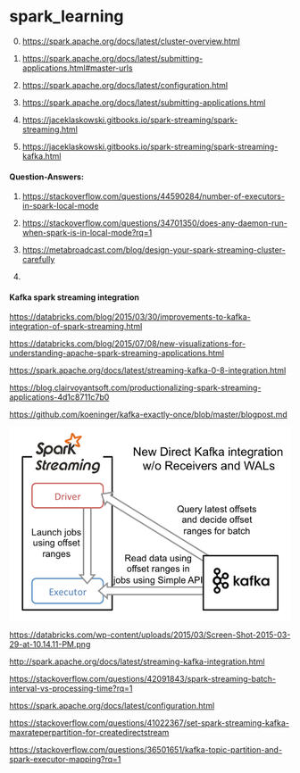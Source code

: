 # spark_learning

0) https://spark.apache.org/docs/latest/cluster-overview.html

1) https://spark.apache.org/docs/latest/submitting-applications.html#master-urls

2) https://spark.apache.org/docs/latest/configuration.html

3) https://spark.apache.org/docs/latest/submitting-applications.html

4) https://jaceklaskowski.gitbooks.io/spark-streaming/spark-streaming.html

5) https://jaceklaskowski.gitbooks.io/spark-streaming/spark-streaming-kafka.html




#### Question-Answers:

1) https://stackoverflow.com/questions/44590284/number-of-executors-in-spark-local-mode

2) https://stackoverflow.com/questions/34701350/does-any-daemon-run-when-spark-is-in-local-mode?rq=1

3) https://metabroadcast.com/blog/design-your-spark-streaming-cluster-carefully

4) 



#### Kafka spark streaming integration

https://databricks.com/blog/2015/03/30/improvements-to-kafka-integration-of-spark-streaming.html

https://databricks.com/blog/2015/07/08/new-visualizations-for-understanding-apache-spark-streaming-applications.html

https://spark.apache.org/docs/latest/streaming-kafka-0-8-integration.html

https://blog.clairvoyantsoft.com/productionalizing-spark-streaming-applications-4d1c8711c7b0

https://github.com/koeninger/kafka-exactly-once/blob/master/blogpost.md


![Kafka spark streaming integration](img/spark-direct-kafka-integration.png "Kafka spark streaming integration image")

https://databricks.com/wp-content/uploads/2015/03/Screen-Shot-2015-03-29-at-10.14.11-PM.png

http://spark.apache.org/docs/latest/streaming-kafka-integration.html

https://stackoverflow.com/questions/42091843/spark-streaming-batch-interval-vs-processing-time?rq=1


https://spark.apache.org/docs/latest/configuration.html


https://stackoverflow.com/questions/41022367/set-spark-streaming-kafka-maxrateperpartition-for-createdirectstream

https://stackoverflow.com/questions/36501651/kafka-topic-partition-and-spark-executor-mapping?rq=1

